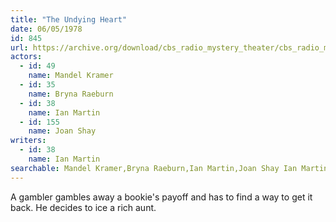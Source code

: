 ```yaml
---
title: "The Undying Heart"
date: 06/05/1978
id: 845
url: https://archive.org/download/cbs_radio_mystery_theater/cbs_radio_mystery_theater-0801-0850.zip/cbs_radio_mystery_theater-0801-0850%2Fcbsrmt_0845_the_undying_heart.mp3
actors:  
  - id: 49
    name: Mandel Kramer  
  - id: 35
    name: Bryna Raeburn  
  - id: 38
    name: Ian Martin  
  - id: 155
    name: Joan Shay
writers:  
  - id: 38
    name: Ian Martin
searchable: Mandel Kramer,Bryna Raeburn,Ian Martin,Joan Shay Ian Martin
---
```

A gambler gambles away a bookie's payoff and has to find a way to get it back. He decides to ice a rich aunt.